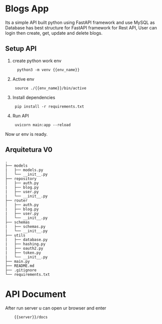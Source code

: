 # Blogs App

Its a simple API built python using FastAPI framework and use MySQL as Database has best structure for FastAPI framework for Rest API, User can login then create, get, update and delete blogs.


## Setup API

1. create python work env

         python3 -m venv {{env_name}}

2. Active env

        source ./{{env_name}}/bin/active

3. Install dependencies

        pip install -r requirements.txt

4. Run API

        uvicorn main:app --reload


Now ur env is ready.


## Arquitetura V0

```shell
.
├── models
|   ├── models.py
│   └── __init__.py
├── repository
│   ├── auth.py
|   ├── blog.py
|   ├── user.py
|   └── __init__.py
├── router
│   ├── auth.py
|   ├── blog.py
|   ├── user.py
│   └── __init__.py
├── schemas
|   ├── schemas.py
|   └── __init__.py
├── utils
|   ├── database.py
|   ├── hashing.py
|   ├── oauth2.py
|   ├── token.py
|   └── __init__.py
├── main.py
├── README.md
├── .gitignore
└── requirements.txt
```

# API Document
After run server u can open ur browser and enter

        {{server}}/docs
